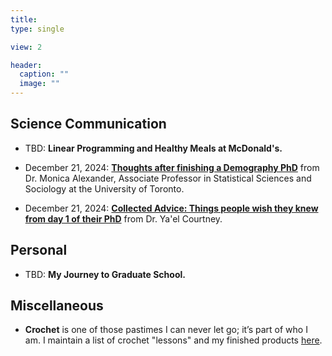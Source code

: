 ```yaml
---
title:    
type: single

view: 2

header:
  caption: ""
  image: ""
---
```


## Science Communication

* TBD: **Linear Programming and Healthy Meals at McDonald's.**

* December 21, 2024: [**Thoughts after finishing a Demography PhD**](https://www.monicaalexander.com/posts/2018-23-05-demog_phd/) from Dr. Monica Alexander, Associate Professor in Statistical Sciences and Sociology at the University of Toronto.

* December 21, 2024: [**Collected Advice: Things people wish they knew from day 1 of their PhD**](https://www.yaelcourtney.com/phdadvice) from Dr. Ya'el Courtney.

## Personal

* TBD: **My Journey to Graduate School.**

## Miscellaneous

* **Crochet** is one of those pastimes I can never let go; it’s part of who I am. I maintain a list of crochet "lessons" and my finished products [here](./mics_post/). 
